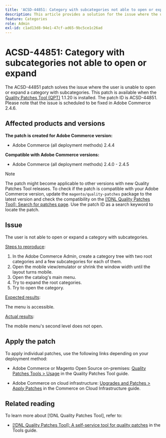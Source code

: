```yaml
---
title: 'ACSD-44851: Category with subcategories not able to open or expand'
description: This article provides a solution for the issue where the user is unable to open or expand a category with subcategories.
feature: Categories
role: Admin
exl-id: c1ad13d8-94e1-47cf-ad65-9bc5ce1c26ad
---
```

# ACSD-44851: Category with subcategories not able to open or expand

The ACSD-44851 patch solves the issue where the user is unable to open or expand a category with subcategories. This patch is available when the [Quality Patches Tool (QPT)](https://experienceleague.adobe.com/en/docs/commerce-knowledge-base/kb/announcements/commerce-announcements/magento-quality-patches-released-new-tool-to-self-serve-quality-patches) 1.1.20 is installed. The patch ID is ACSD-44851. Please note that the issue is scheduled to be fixed in Adobe Commerce 2.4.6.

## Affected products and versions

**The patch is created for Adobe Commerce version:**

* Adobe Commerce (all deployment methods) 2.4.4

**Compatible with Adobe Commerce versions:**

* Adobe Commerce (all deployment methods) 2.4.0 - 2.4.5

>[!NOTE]
>
>The patch might become applicable to other versions with new Quality Patches Tool releases. To check if the patch is compatible with your Adobe Commerce version, update the `magento/quality-patches` package to the latest version and check the compatibility on the [[!DNL Quality Patches Tool]: Search for patches page](https://experienceleague.adobe.com/tools/commerce-quality-patches/index.html). Use the patch ID as a search keyword to locate the patch.

## Issue

The user is not able to open or expand a category with subcategories.

<u>Steps to reproduce</u>:

1. In the Adobe Commerce Admin, create a category tree with two root categories and a few subcategories for each of them.
1. Open the mobile view/emulator or shrink the window width until the layout turns mobile.
1. Open the catalog's main menu.
1. Try to expand the root categories.
1. Try to open the category.

<u>Expected results</u>:

The menu is accessible.

<u>Actual results</u>:

The mobile menu's second level does not open.

## Apply the patch

To apply individual patches, use the following links depending on your deployment method:

* Adobe Commerce or Magento Open Source on-premises: [Quality Patches Tools > Usage](/help/tools/quality-patches-tool/usage.md) in the Quality Patches Tool guide.

* Adobe Commerce on cloud infrastructure: [Upgrades and Patches > Apply Patches](https://experienceleague.adobe.com/docs/commerce-cloud-service/user-guide/develop/upgrade/apply-patches.html) in the Commerce on Cloud Infrastructure guide.

## Related reading

To learn more about [!DNL Quality Patches Tool], refer to:

* [[!DNL Quality Patches Tool]: A self-service tool for quality patches](/help/tools/quality-patches-tool/quality-patches-tool-to-self-serve-quality-patches.md) in the Tools guide.

